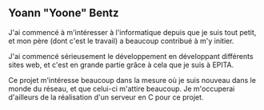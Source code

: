 Yoann "Yoone" Bentz
-------------------

J'ai commencé à m'intéresser à l'informatique depuis que je suis tout petit, et
mon père (dont c'est le travail) a beaucoup contribué à m'y initier.

J'ai commencé sérieusement le développement en développant différents sites
web, et c'est en grande partie grâce à cela que je suis à EPITA.

Ce projet m'intéresse beaucoup dans la mesure où je suis nouveau dans le monde
du réseau, et que celui-ci m'attire beaucoup. Je m'occuperai d'ailleurs de la
réalisation d'un serveur en C pour ce projet.
